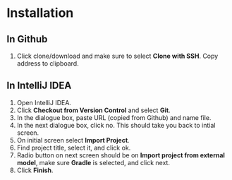 # Installation
## In Github
1. Click clone/download and make sure to select **Clone with SSH**. Copy address to clipboard.

## In IntelliJ IDEA
1. Open IntelliJ IDEA.
2. Click **Checkout from Version Control** and select **Git**.
3. In the dialogue box, paste URL (copied from Github) and name file.
4. In the next dialogue box, click no. This should take you back to intial screen.
5. On initial screen select **Import Project**.
6. Find project title, select it, and click ok.
7. Radio button on next screen should be on **Import project from external model**, make sure **Gradle** is selected, and click next.
8. Click **Finish**.
